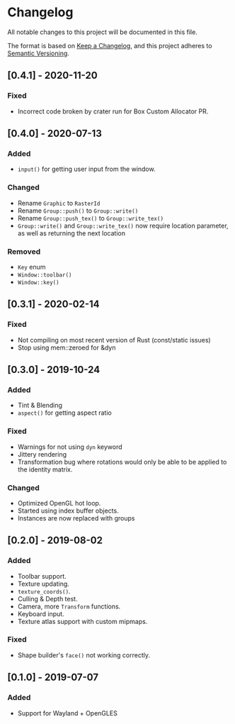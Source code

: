 # Changelog
All notable changes to this project will be documented in this file.

The format is based on [Keep a Changelog](https://keepachangelog.com/en/1.0.0/),
and this project adheres to [Semantic Versioning](https://code.plopgrizzly.com/semver/).

## [0.4.1] - 2020-11-20
### Fixed
 - Incorrect code broken by crater run for Box Custom Allocator PR.

## [0.4.0] - 2020-07-13
### Added
- `input()` for getting user input from the window.

### Changed
- Rename `Graphic` to `RasterId`
- Rename `Group::push()` to `Group::write()`
- Rename `Group::push_tex()` to `Group::write_tex()`
- `Group::write()` and `Group::write_tex()` now require location parameter, as
  well as returning the next location

### Removed
- `Key` enum
- `Window::toolbar()`
- `Window::key()`

## [0.3.1] - 2020-02-14
### Fixed
- Not compiling on most recent version of Rust (const/static issues)
- Stop using mem::zeroed for &dyn

## [0.3.0] - 2019-10-24
### Added
- Tint & Blending
- `aspect()` for getting aspect ratio

### Fixed
- Warnings for not using `dyn` keyword
- Jittery rendering
- Transformation bug where rotations would only be able to be applied to
  the identity matrix.

### Changed
- Optimized OpenGL hot loop.
- Started using index buffer objects.
- Instances are now replaced with groups

## [0.2.0] - 2019-08-02
### Added
- Toolbar support.
- Texture updating.
- `texture_coords()`.
- Culling & Depth test.
- Camera, more `Transform` functions.
- Keyboard input.
- Texture atlas support with custom mipmaps.

### Fixed
- Shape builder's `face()` not working correctly.

## [0.1.0] - 2019-07-07
### Added
- Support for Wayland + OpenGLES

